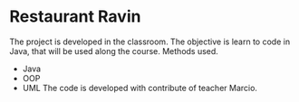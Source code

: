 # Restaurant Ravin
The project is developed in the classroom. The objective is learn to code in Java, that will be used along the course.
Methods used.
- Java
- OOP
- UML
The code is developed with contribute of teacher Marcio.
